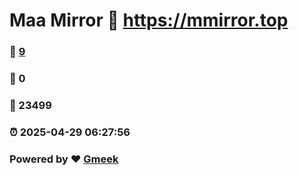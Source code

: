 # Maa Mirror :link: https://mmirror.top 
### :page_facing_up: [9](https://mmirror.top/tag.html) 
### :speech_balloon: 0 
### :hibiscus: 23499 
### :alarm_clock: 2025-04-29 06:27:56 
### Powered by :heart: [Gmeek](https://github.com/Meekdai/Gmeek)
